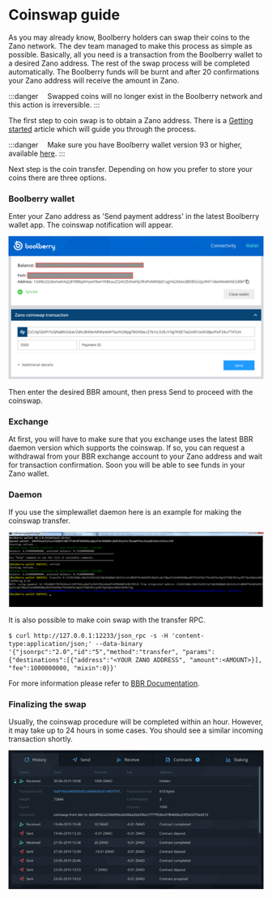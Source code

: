 # Coinswap guide

As you may already know, Boolberry holders can swap their coins to the Zano network. The dev team managed to make this process as simple as possible. Basically, all you need is a transaction from the Boolberry wallet to a desired Zano address. The rest of the swap process will be completed automatically. The Boolberry funds will be burnt and after 20 confirmations your Zano address will receive the amount in Zano.

:::danger ⠀
Swapped coins will no longer exist in the Boolberry network and this action is irreversible.
:::

The first step to coin swap is to obtain a Zano address. There is a [Getting started](https://docs.zano.org/docs/getting-started-1) article which will guide you through the process.

:::danger ⠀
Make sure you have Boolberry wallet version 93 or higher, available [here](https://boolberry.com/#downloads).
:::

Next step is the coin transfer. Depending on how you prefer to store your coins there are three options.

### Boolberry wallet

Enter your Zano address as 'Send payment address' in the latest Boolberry wallet app. The coinswap notification will appear.

![alt coinswap-guide-boolberry-wallet](../../static/img/coinswap-guide-boolberry-wallet.png "coinswap-guide-boolberry-wallet")

Then enter the desired BBR amount, then press Send to proceed with the coinswap.

### Exchange

At first, you will have to make sure that you exchange uses the latest BBR daemon version which supports the coinswap. If so, you can request a withdrawal from your BBR exchange account to your Zano address and wait for transaction confirmation. Soon you will be able to see funds in your Zano wallet.

### Daemon

If you use the simplewallet daemon here is an example for making the coinswap transfer.

![alt coinswap-guide-daemon-example](../../static/img/coinswap-guide-daemon-example.png "coinswap-guide-daemon-example")

It is also possible to make coin swap with the transfer RPC.

```
$ curl http://127.0.0.1:12233/json_rpc -s -H 'content-type:application/json;' --data-binary '{"jsonrpc":"2.0","id":"5","method":"transfer", "params":{"destinations":[{"address":"<YOUR ZANO ADDRESS", "amount":<AMOUNT>}], "fee":1000000000, "mixin":0}}'
```

For more information please refer to [BBR Documentation](https://docs.boolberry.com/wallet).

### Finalizing the swap

Usually, the coinswap procedure will be completed within an hour. However, it may take up to 24 hours in some cases. You should see a similar incoming transaction shortly.

![alt coinswap-guide-final](../../static/img/coinswap-guide-final.png "coinswap-guide-final")